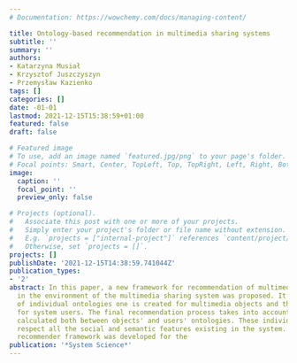 ```yaml
---
# Documentation: https://wowchemy.com/docs/managing-content/

title: Ontology-based recommendation in multimedia sharing systems
subtitle: ''
summary: ''
authors:
- Katarzyna Musiał
- Krzysztof Juszczyszyn
- Przemysław Kazienko
tags: []
categories: []
date: -01-01
lastmod: 2021-12-15T15:38:59+01:00
featured: false
draft: false

# Featured image
# To use, add an image named `featured.jpg/png` to your page's folder.
# Focal points: Smart, Center, TopLeft, Top, TopRight, Left, Right, BottomLeft, Bottom, BottomRight.
image:
  caption: ''
  focal_point: ''
  preview_only: false

# Projects (optional).
#   Associate this post with one or more of your projects.
#   Simply enter your project's folder or file name without extension.
#   E.g. `projects = ["internal-project"]` references `content/project/deep-learning/index.md`.
#   Otherwise, set `projects = []`.
projects: []
publishDate: '2021-12-15T14:38:59.741044Z'
publication_types:
- '2'
abstract: In this paper, a new framework for recommendation of multimedia objects
  in the environment of the multimedia sharing system was proposed. It uses two kinds
  of individual ontologies one is created for multimedia objects and the second one
  for system users. The final recommendation process takes into account similarities
  calculated both between objects' and users' ontologies. These individual ontologies
  respect all the social and semantic features existing in the system. The entire
  recommender framework was developed for the
publication: '*System Science*'
---
```

